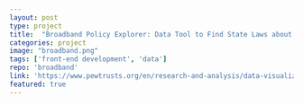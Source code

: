 ```yaml
---
layout: post
type: project
title:  "Broadband Policy Explorer: Data Tool to Find State Laws about Broadband (PEW)"
categories: project
image: "broadband.png"
tags: ['front-end development', 'data']
repo: 'broadband'
link: 'https://www.pewtrusts.org/en/research-and-analysis/data-visualizations/2019/state-broadband-policy-explorer'
featured: true
---
```



